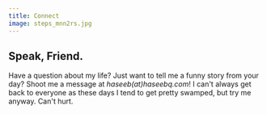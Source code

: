 ```yaml
---
title: Connect
image: steps_mnn2rs.jpg
---
```


## Speak, Friend.

Have a question about my life? Just want to tell me a funny story from your day? Shoot me a message at *haseeb(at)haseebq.com*! I can't always get back to everyone as these days I tend to get pretty swamped, but try me anyway. Can't hurt.
